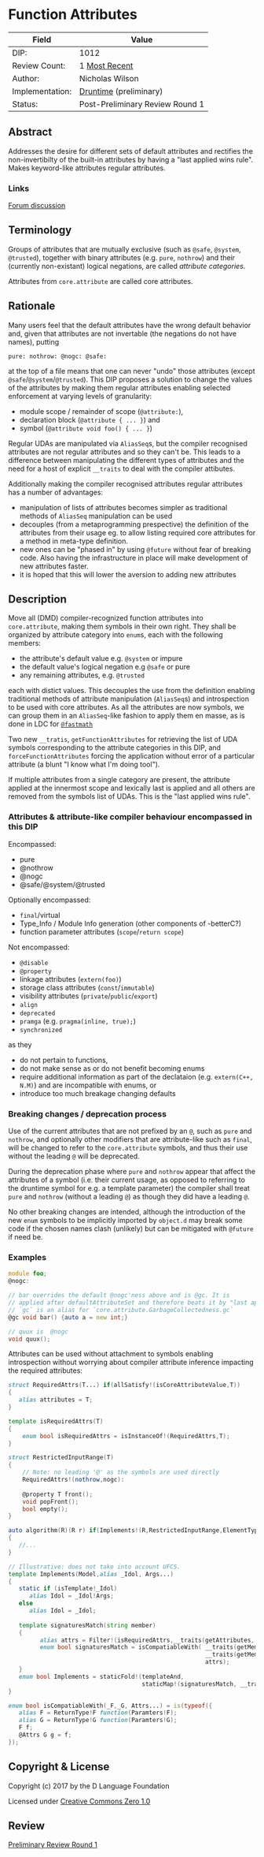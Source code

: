 # Function Attributes

| Field           | Value                                                           |
|-----------------|-----------------------------------------------------------------|
| DIP:            | 1012                                                            |
| Review Count:   | 1 [Most Recent]                                                 |
| Author:         | Nicholas Wilson                                                 |
| Implementation: | [Druntime](https://github.com/dlang/druntime/pull/1881) (preliminary)  |                                                              
| Status:         | Post-Preliminary Review Round 1                                 |

[Most Recent]: https://github.com/dlang/DIPs/blob/95dd8313ba549b4bedf73a7b1dde62890d43da68/DIPs/DIP1012.md


## Abstract

Addresses the desire for different sets of default attributes and rectifies the non-invertibilty
of the built-in attributes by having a "last applied wins rule". Makes keyword-like attributes regular attributes.

### Links

[Forum discussion](https://forum.dlang.org/post/rqebssbxgrchphyuruwa@forum.dlang.org)

## Terminology

Groups of attributes that are mutually exclusive (such as `@safe`, `@system`, `@trusted`), together with binary attributes
(e.g. `pure`, `nothrow`) and their (currently non-existant) logical negations, are called _attribute categories_.

Attributes from `core.attribute` are called core attributes.

## Rationale

Many users feel that the default attributes have the wrong default behavior and, given that attributes are not invertable (the negations do not have names), putting 
```
pure: nothrow: @nogc: @safe:
```
at the top of a file means that one can never "undo" those attributes (except `@safe`/`@system`/`@trusted`).
This DIP proposes a solution to change the values of the attributes by making them regular attributes enabling selected enforcement at varying levels of granularity:
* module scope / remainder of scope (`@attribute:`), 
* declaration block (`@attribute { ... }`) and 
* symbol (`@attribute void foo() { ... }`) 

Regular UDAs are manipulated via `AliasSeq`s, but the compiler recognised attributes are not regular attributes and so they can't be.
This leads to a difference between manipulating the different types of attributes and the need for a host of explicit `__traits` to deal with the compiler attibutes.

Additionally making the compiler recognised attributes regular attributes has a number of advantages:
* manipulation of lists of attributes becomes simpler as traditional methods of `AliasSeq` manipulation can be used
* decouples (from a metaprogramming prespective) the definition of the attributes from their usage eg. to allow listing required core attributes for a method in meta-type definition.
* new ones can be "phased in" by using `@future` without fear of breaking code. Also having the infrastructure in place will make development of new attributes faster.
* it is hoped that this will lower the aversion to adding new attributes

## Description

Move all (DMD) compiler-recognized function attributes into `core.attribute`, making them symbols in their own right. They shall be organized by attribute category into `enum`s, each with the following members:
* the attribute's default value e.g. `@system` or impure
* the default value's logical negation e.g `@safe` or pure
* any remaining attributes, e.g. `@trusted`

each with distict values. This decouples the use from the definition enabling traditional methods of attribute manipulation (`AliasSeq`s)
and introspection to be used with core attributes. As all the attributes are now symbols, we can group them in an `AliasSeq`-like fashion
to apply them en masse, as is done in LDC for [`@fastmath`](https://github.com/ldc-developers/druntime/blob/ldc/src/ldc/attributes.d#L58)

Two new `__tratis`, `getFunctionAttributes` for retrieving the list of UDA symbols corresponding to the attribute categories in this DIP,
and `forceFunctionAttributes` forcing the application without error of a particular attribute (a blunt "I know what I'm doing tool"). 

If multiple attributes from a single category are present, the attribute applied at the innermost scope and lexically last is applied and
all others are removed from the symbols list of UDAs. This is the "last applied wins rule". 

### Attributes & attribute-like compiler behaviour encompassed in this DIP

Encompassed:

* pure
* @nothrow
* @nogc
* @safe/@system/@trusted

Optionally encompassed:

* `final`/virtual
* Type\_Info / Module Info generation (other components of -betterC?)
* function parameter attributes (`scope`/`return scope`)

Not encompassed:

* `@disable`
* `@property`
* linkage attributes (`extern(foo)`)
* storage class attributes (`const`/`immutable`)
* visibility attributes (`private`/`public`/`export`)
* `align`
* `deprecated`
* `pramga` (e.g. `pragma(inline, true);`)
* `synchronized`

as they 
* do not pertain to functions,
* do not make sense as or do not benefit becoming enums
* require additional information as part of the declataion (e.g. `extern(C++, N.M)`) and are incompatible with enums, or 
* introduce too much breakage changing defaults

### Breaking changes / deprecation process

Use of the current attributes that are not prefixed by an `@`, such as `pure` and `nothrow`, and optionally other modifiers that are attribute-like such as `final`, will be changed to refer to the `core.attribute` symbols, and thus their use without the leading `@` will be deprecated.

During the deprecation phase where `pure` and `nothrow` appear that affect the attributes of a symbol (i.e. their current usage, as opposed to referring to the druntime symbol for e.g. a template parameter) the compiler shall treat `pure` and `nothrow` (without a leading `@`) as though they did have a leading `@`.

No other breaking changes are intended, although the introduction of the new `enum` symbols to be implicitly imported by `object.d` may break some code if the chosen names clash (unlikely) but can be mitigated with `@future` if need be.

### Examples

```d
module foo;
@nogc:

// bar overrides the default @nogc'ness above and is @gc. It is
// applied after defaultAttributeSet and therefore beats it by "last applied wins" rule
// `gc` is an alias for `core.attribute.GarbageCollectedness.gc`
@gc void bar() {auto a = new int;} 

// quux is  @nogc 
void quux();
```

Attributes can be used without attachment to symbols enabling introspection without worrying about compiler attribute inference impacting  the required attributes:

```d
struct RequiredAttrs(T...) if(allSatisfy!(isCoreAttributeValue,T)) 
{
   alias attributes = T;
}

template isRequiredAttrs(T)
{
    enum bool isRequiredAttrs = isInstanceOf!(RequiredAttrs,T);
}

struct RestrictedInputRange(T)
{
    // Note: no leading '@' as the symbols are used directly
    RequiredAttrs!(nothrow,nogc):
    
    @property T front();
    void popFront();
    bool empty();
}

auto algorithm(R)(R r) if(Implements!(R,RestrictedInputRange,ElementType!R)
{
   //...
}

// Illustrative: does not take into account UFCS.
template Implements(Model,alias _Idol, Args...)
{
   static if (isTemplate!_Idol)
      alias Idol = _Idol!Args;
   else
      alias Idol = _Idol;
      
   template signaturesMatch(string member)
   {
         alias attrs = Filter!(isRequiredAttrs,__traits(getAttributes, __traits(getMember, Idol,member)))[$];
         enum bool signaturesMatch = isCompatiableWith( __traits(getMember, Model,member),
                                                        __traits(getMember, Idol,member),
                                                        attrs);
   }
   enum bool Implements = staticFold!(templateAnd,
                                      staticMap!(signaturesMatch, __traits(getMembers,Idol)));
}

enum bool isCompatiableWith(_F,_G, Attrs...) = is(typeof({
   alias F = ReturnType!F function(Paramters!F);
   alias G = ReturnType!G function(Paramters!G);
   F f;
   @Attrs G g = f;
});

```

## Copyright & License

Copyright (c) 2017 by the D Language Foundation

Licensed under [Creative Commons Zero 1.0](https://creativecommons.org/publicdomain/zero/1.0/legalcode.txt)

## Review

[Preliminary Review Round 1](http://forum.dlang.org/post/rqebssbxgrchphyuruwa@forum.dlang.org)
